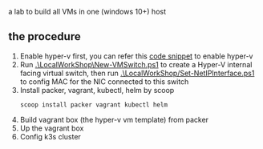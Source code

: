 a lab to build all VMs in one (windows 10+) host
## the procedure
1. Enable hyper-v first, you can refer this [code snippet](https://github.com/fsdrw08/WinOS-Deploy-As-Code/blob/main/oobeSystem/firstLogonScript.ps1#L175-L185) to enable hyper-v
2. Run [.\LocalWorkShop\New-VMSwitch.ps1](LocalWorkShop/New-VMSwitch.ps1) to create a Hyper-V internal facing virtual switch, then run [.\LocalWorkShop/Set-NetIPInterface.ps1](LocalWorkShop/Set-NetIPInterface.ps1) to config MAC for the NIC connected to this switch
3. Install packer, vagrant, kubectl, helm
   by scoop
   ```
   scoop install packer vagrant kubectl helm
   ```
4. Build vagrant box (the hyper-v vm template) from packer
5. Up the vagrant box
6. Config k3s cluster